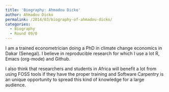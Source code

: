 ```yaml
---
title: 'Biography: Ahmadou Dicko'
author: Ahmadou Dicko
permalink: /2014/03/biography-of-ahmadou-dicko/
categories:
  - Biography
  - Round 09/0
---
```

I am a trained econometrician doing a PhD in climate change economics in Dakar (Senegal). I believe in reproducible research for which I use a lot R, Emacs (org-mode) and Github.

I also think that researchers and students in Africa will benefit a lot from using FOSS tools if they have the proper training and Software Carpentry is an unique opportunity to spread this kind of knowledge for a large audience.
